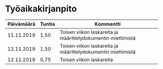 # Työaikakirjanpito

Päivämäärä | Tuntia | Kommentti
------------ | ------------- | -------------
11.11.2019 | 1,50 | Toisen viikon laskareita ja määrittelydokumentin miettimistä
12.11.2019 | 1,50 | Toisen viikon laskareita ja määrittelydokumentin miettimistä
12.11.2019 | 0,75 | Toisen viikon laskareita 
